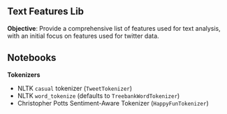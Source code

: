 ## Text Features Lib

**Objective**: Provide a comprehensive list of features used for text analysis, with an initial focus on features used for twitter data.


## Notebooks
**Tokenizers**
- NLTK `casual` tokenizer (`TweetTokenizer`)
- NLTK `word_tokenize` (defaults to `TreebankWordTokenizer`)
- Christopher Potts Sentiment-Aware Tokenizer (`HappyFunTokenizer`)
